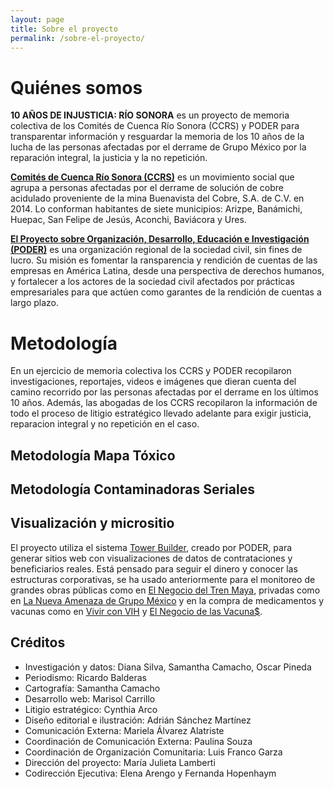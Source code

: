 ```yaml
---
layout: page
title: Sobre el proyecto
permalink: /sobre-el-proyecto/
---
```


# Quiénes somos

**10 AÑOS DE INJUSTICIA: RÍO SONORA** es un proyecto de memoria colectiva de los Comités de Cuenca Río Sonora (CCRS) y PODER para transparentar información y resguardar la memoria de los 10 años de la lucha de las personas afectadas por el derrame de Grupo México por la reparación integral, la justicia y la no repetición.

[**Comités de Cuenca Río Sonora (CCRS)**](https://comitescuencariosonora.wordpress.com/) es un movimiento social que agrupa a personas afectadas por el derrame de solución de cobre acidulado proveniente de la mina Buenavista del Cobre, S.A. de C.V. en 2014. Lo conforman habitantes de siete municipios: Arizpe, Banámichi, Huepac, San Felipe de Jesús, Aconchi, Baviácora y Ures.

[**El Proyecto sobre Organización, Desarrollo, Educación e Investigación (PODER)**](https://poderlatam.org/) es una organización regional de la sociedad civil, sin fines de lucro. Su misión es fomentar la ransparencia y rendición de cuentas de las empresas en América Latina, desde una perspectiva de derechos humanos, y fortalecer a los actores de la sociedad civil afectados por prácticas empresariales para que actúen como garantes de la rendición de cuentas a largo plazo.

# Metodología

En un ejercicio de memoria colectiva los CCRS y PODER recopilaron investigaciones, reportajes, videos e imágenes que dieran cuenta del camino recorrido por las personas afectadas por el derrame en los últimos 10 años. Además, las abogadas de los CCRS recopilaron la información de todo el proceso de litigio estratégico llevado adelante para exigir justicia, reparacion integral y no repetición en el caso.

## Metodología Mapa Tóxico

## Metodología Contaminadoras Seriales


## Visualización y micrositio

El proyecto utiliza el sistema [Tower Builder](https://towerbuilder.readthedocs.io/es/latest/index.html), creado por PODER, para generar sitios web con visualizaciones de datos de contrataciones y beneficiarios reales. Está pensado para seguir el dinero y conocer las estructuras corporativas, se ha usado anteriormente para el monitoreo de grandes obras públicas como en [El Negocio del Tren Maya](https://trenmaya.poderlatam.org/#/), privadas como en [La Nueva Amenaza de Grupo México](https://poderlatam.org/project/la-nueva-amenaza-de-grupo-mexico/) y en la compra de medicamentos y vacunas como en [Vivir con VIH](https://vivirconvih.org/) y [El Negocio de las Vacuna$](https://poderlatam.org/el-negocio-de-las-vacunas/#/vacunas-2023/).

## Créditos

-	Investigación y datos: Diana Silva, Samantha Camacho, Oscar Pineda
-	Periodismo: Ricardo Balderas
-	Cartografía: Samantha Camacho
-	Desarrollo web: Marisol Carrillo
-	Litigio estratégico: Cynthia Arco
-	Diseño editorial e ilustración: Adrián Sánchez Martínez
-	Comunicación Externa: Mariela Álvarez Alatriste
-	Coordinación de Comunicación Externa: Paulina Souza
-	Coordinación de Organización Comunitaria: Luis Franco Garza
-	Dirección del proyecto: María Julieta Lamberti
-	Codirección Ejecutiva: Elena Arengo y Fernanda Hopenhaym
<br>
<br>
